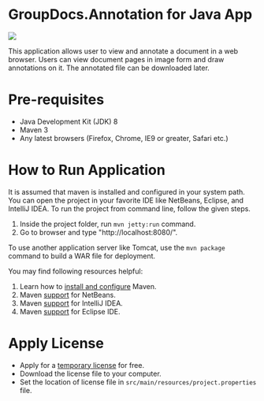 # GroupDocs.Annotation for Java App

![](https://i.imgur.com/1lur2Il.png)

This application allows user to view and annotate a document in a web browser. Users can view document pages in image form and draw annotations on it. The annotated file can be downloaded later.

# Pre-requisites

* Java Development Kit (JDK) 8
* Maven 3
* Any latest browsers (Firefox, Chrome, IE9 or greater, Safari etc.)

# How to Run Application

It is assumed that maven is installed and configured in your system path. You can open the project in your favorite IDE like NetBeans, Eclipse, and IntelliJ IDEA. To run the project from command line, follow the given steps.

1. Inside the project folder, run `mvn jetty:run` command.
3. Go to browser and type "http://localhost:8080/".

To use another application server like Tomcat, use the `mvn package` command to build a WAR file for deployment.

You may find following resources helpful:

1. Learn how to [install and configure][1] Maven.
2. Maven [support][2] for NetBeans.
3. Maven [support][3] for IntelliJ IDEA.
4. Maven [support][4] for Eclipse IDE.

# Apply License

* Apply for a [temporary license][5] for free.
* Download the license file to your computer.
* Set the location of license file in `src/main/resources/project.properties` file.

[1]: http://www.tutorialspoint.com/maven/maven_environment_setup.htm
[2]: http://www.tutorialspoint.com/maven/maven_netbeans.htm
[3]: http://www.tutorialspoint.com/maven/maven_intellij_idea.htm
[4]: http://www.tutorialspoint.com/maven/maven_eclispe_ide.htm
[5]: http://www.groupdocs.com/corporate/purchase/purchase-policies/temporary-license
